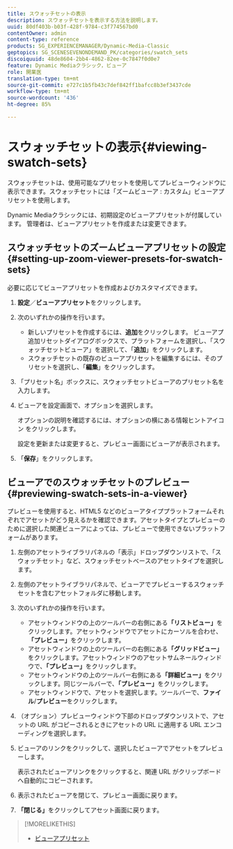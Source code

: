 ```yaml
---
title: スウォッチセットの表示
description: スウォッチセットを表示する方法を説明します。
uuid: 80df403b-b03f-428f-9784-c3f774567bd0
contentOwner: admin
content-type: reference
products: SG_EXPERIENCEMANAGER/Dynamic-Media-Classic
geptopics: SG_SCENESEVENONDEMAND_PK/categories/swatch_sets
discoiquuid: 48de8604-2bb4-4862-82ee-0c7847f0d0e7
feature: Dynamic Mediaクラシック，ビューア
role: 開業医
translation-type: tm+mt
source-git-commit: e727c1b5fb43c7def842ff1bafcc8b3ef3437cde
workflow-type: tm+mt
source-wordcount: '436'
ht-degree: 85%

---
```



# スウォッチセットの表示{#viewing-swatch-sets}

スウォッチセットは、使用可能なプリセットを使用してプレビューウィンドウに表示できます。スウォッチセットには「ズームビューア : カスタム」ビューアプリセットを使用します。

Dynamic Mediaクラシックには、初期設定のビューアプリセットが付属しています。 管理者は、ビューアプリセットを作成または変更できます。

## スウォッチセットのズームビューアプリセットの設定 {#setting-up-zoom-viewer-presets-for-swatch-sets}

必要に応じてビューアプリセットを作成およびカスタマイズできます。

1. **設定**／**ビューアプリセット**&#x200B;をクリックします。
1. 次のいずれかの操作を行います。

   * 新しいプリセットを作成するには、**追加**&#x200B;をクリックします。 ビューアプ追加リセットダイアログボックスで、プラットフォームを選択し、「スウォッチセットビューア」を選択して、「**追加**」をクリックします。
   * スウォッチセットの既存のビューアプリセットを編集するには、そのプリセットを選択し、「**編集**」をクリックします。

1. 「プリセット名」ボックスに、スウォッチセットビューアのプリセット名を入力します。
1. ビューアを設定画面で、オプションを選択します。

   オプションの説明を確認するには、オプションの横にある情報ヒントアイコン  をクリックします。

   設定を更新または変更すると、プレビュー画面にビューアが表示されます。

1. 「**保存**」をクリックします。

## ビューアでのスウォッチセットのプレビュー {#previewing-swatch-sets-in-a-viewer}

プレビューを使用すると、HTML5 などのビューアタイププラットフォームそれぞれでアセットがどう見えるかを確認できます。アセットタイプとプレビューのために選択した関連ビューアによっては、プレビューで使用できないプラットフォームがあります。

1. 左側のアセットライブラリパネルの「表示」ドロップダウンリストで、「スウォッチセット」など、スウォッチセットベースのアセットタイプを選択します。
1. 左側のアセットライブラリパネルで、ビューアでプレビューするスウォッチセットを含むアセットフォルダに移動します。
1. 次のいずれかの操作を行います。

   * アセットウィンドウの上のツールバーの右側にある&#x200B;**「リストビュー」**&#x200B;をクリックします。アセットウィンドウでアセットにカーソルを合わせ、**「プレビュー」**&#x200B;をクリックします。
   * アセットウィンドウの上のツールバーの右側にある&#x200B;**「グリッドビュー」**&#x200B;をクリックします。アセットウィンドウのアセットサムネールウィンドウで、**「プレビュー」**&#x200B;をクリックします。
   * アセットウィンドウの上のツールバー右側にある&#x200B;**「詳細ビュー」**&#x200B;をクリックします。同じツールバーで、**「プレビュー」**&#x200B;をクリックします。
   * アセットウィンドウで、アセットを選択します。ツールバーで、**ファイル**/**プレビュー**&#x200B;をクリックします。

1. （オプション）プレビューウィンドウ下部のドロップダウンリストで、アセットの URL がコピーされるときにアセットの URL に適用する URL エンコーディングを選択します。
1. ビューアのリンクをクリックして、選択したビューアでアセットをプレビューします。

   表示されたビューアリンクをクリックすると、関連 URL がクリップボードへ自動的にコピーされます。

1. 表示されたビューアを閉じて、プレビュー画面に戻ります。
1. **「閉じる」**&#x200B;をクリックしてアセット画面に戻ります。

>[!MORELIKETHIS]
>
>* [ビューアプリセット](application-setup.md#viewer_presets)


